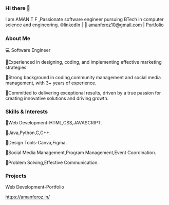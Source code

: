 ### Hi there 👋 
I am AMAN T F ,Passionate software engineer pursuing BTech in computer science and engineering.
🌐[linkedIn](https://www.linkedin.com/in/aman-tf-84b8b8210/) |
📧 amanferoz10@gmail.com |
[Portfolio](https://amanferoz.in/)
### About Me
💻 Software Engineer

🚀Experienced in designing, coding, and implementing effective marketing strategies.

🚀Strong background in coding,community management and social media management, with 3+ years of experience.

🚀Committed to delivering exceptional results, driven by a true passion for creating innovative solutions and driving growth.

### Skills & Interests
📌Web Development-HTML,CSS,JAVASCRIPT.

📌Java,Python,C,C++.

📌Design Tools-Canva,Figma.

📌Social Media Management,Program Management,Event Coordination.

📌Problem Solving,Effective Communication.

### Projects
Web Development-Portfolio

https://amanferoz.in/
